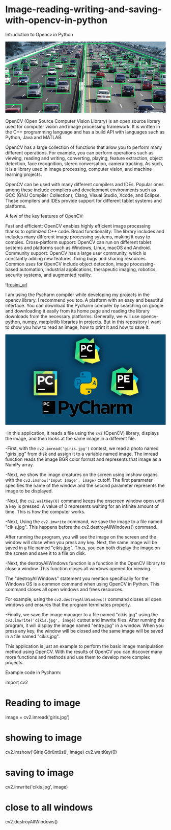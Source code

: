 # Image-reading-writing-and-saving-with-opencv-in-python
Intrudiction to Opencv in Python 


![Opencv- Python Programming ](https://github.com/ElectronicEngineerr/Image-reading-writing-and-saving-with-opencv-in-python/blob/main/cars.jpg)

OpenCV (Open Source Computer Vision Library) is an open source library used for computer vision and image processing framework. It is written in the C++ programming language and has a build API with languages ​​such as Python, Java and MATLAB.

OpenCV has a large collection of functions that allow you to perform many different operations. For example, you can perform operations such as viewing, reading and writing, converting, playing, feature extraction, object detection, face recognition, stereo conversation, camera tracking. As such, it is a library used in image processing, computer vision, and machine learning projects.

OpenCV can be used with many different compilers and IDEs. Popular ones among these include compilers and development environments such as GCC (GNU Compiler Collection), Clang, Visual Studio, Xcode, and Eclipse. These compilers and IDEs provide support for different tablet systems and platforms.

A few of the key features of OpenCV:

Fast and efficient: OpenCV enables highly efficient image processing thanks to optimized C++ code.
Broad functionality: The library includes and includes many different image processing systems, making it easy to complex.
Cross-platform support: OpenCV can run on different tablet systems and platforms such as Windows, Linux, macOS and Android.
Community support: OpenCV has a large user community, which is constantly adding new features, fixing bugs and sharing resources.
Common uses for OpenCV include object detection, image processing-based automation, industrial applications, therapeutic imaging, robotics, security systems, and augmented reality.

!([resim_url](https://github.com/ElectronicEngineerr/Image-reading-writing-and-saving-with-opencv-in-python/blob/main/opencv_tutorial_header.jpg)


I am using the Pycharm compiler while developing my projects in the opencv library. I recommend you too. A platform with an easy and beautiful interface. You can download the Pycharm compiler by searching on google and downloading it easily from its home page and reading the library downloads from the necessary platforms. Generally, we will use opencv-python, numpy, matplotlib libraries in projects. But in this repository I want to show you how to read an image, how to print it and how to save it.

![PYCHARM ](https://github.com/ElectronicEngineerr/Image-reading-writing-and-saving-with-opencv-in-python/blob/main/PyCharm_IDE.jpg)


-In this application, it reads a file using the `cv2` (OpenCV) library, displays the image, and then looks at the same image in a different file.

-First, with the `cv2.imread('giris.jpg')` contest, we read a photo named "giris.jpg" from disk and assign it to a variable named image. The imread function reads the image BGR color format and represents that image as a NumPy array.

-Next, we show the image creatures on the screen using imshow organs with the `cv2.imshow('Input Image', image)` cutoff. The first parameter specifies the name of the window and the second parameter represents the image to be displayed.

-Next, the `cv2.waitKey(0)` command keeps the onscreen window open until a key is pressed. A value of 0 represents waiting for an infinite amount of time. This is how the computer works.

-Next, Using the `cv2.imwrite` command, we save the image to a file named "cikis.jpg". This happens before the cv2.destroyAllWindows() command.

After running the program, you will see the image on the screen and the window will close when you press any key. Next, the same image will be saved in a file named "cikis.jpg". Thus, you can both display the image on the screen and save it to a file on disk.

-Next, the destroyAllWindows function is a function in the OpenCV library to close a window. This function closes all windows opened for viewing.

The "destroyAllWindows" statement you mention specifically for the Windows OS is a common command when using OpenCV in Python. This command closes all open windows and frees resources.

For example, using the `cv2.destroyAllWindows()` command closes all open windows and ensures that the program terminates properly.


-Finally, we save the image manager to a file named "cikis.jpg" using the `cv2.imwrite('cikis.jpg', image)` cutout and imwrite files.
After running the program, it will display the image named "entry.jpg" in a window. When you press any key, the window will be closed and the same image will be saved in a file named "cikis.jpg".

This application is just an example to perform the basic image manipulation method using OpenCV. With the results of OpenCV you can discover many more functions and methods and use them to develop more complex projects.


Example code in Pycharm:


import cv2

# Reading to image
image = cv2.imread('giris.jpg')

# showing to image
cv2.imshow('Giriş Görüntüsü', image)
cv2.waitKey(0)
# saving to image
cv2.imwrite('cikis.jpg', image)

# close to all windows
cv2.destroyAllWindows()

